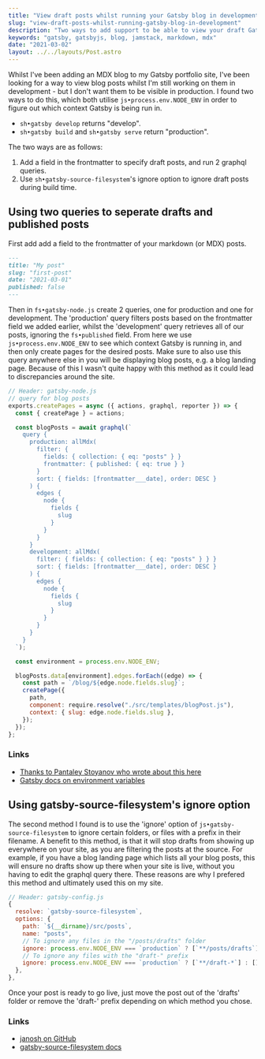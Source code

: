 ```yaml
---
title: "View draft posts whilst running your Gatsby blog in development"
slug: "view-draft-posts-whilst-running-gatsby-blog-in-development"
description: "Two ways to add support to be able to view your draft Gatsby blog posts in development, without them being published."
keywords: "gatsby, gatsbyjs, blog, jamstack, markdown, mdx"
date: "2021-03-02"
layout: ../../layouts/Post.astro
---
```


Whilst I've been adding an MDX blog to my Gatsby portfolio site, I've been looking for a way to view blog posts whilst I'm still working on them in development - but I don't want them to be visible in production. I found two ways to do this, which both utilise `js•process.env.NODE_ENV` in order to figure out which context Gatsby is being run in.

- `sh•gatsby develop` returns "develop".
- `sh•gatsby build` and `sh•gatsby serve` return "production".

The two ways are as follows:

1. Add a field in the frontmatter to specify draft posts, and run 2 graphql queries.
2. Use `sh•gatsby-source-filesystem`'s ignore option to ignore draft posts during build time.

## Using two queries to seperate drafts and published posts

First add add a field to the frontmatter of your markdown (or MDX) posts.

```md
---
title: "My post"
slug: "first-post"
date: "2021-03-01"
published: false
---
```

Then in `fs•gatsby-node.js` create 2 queries, one for production and one for development. The 'production' query filters posts based on the frontmatter field we added earlier, whilst the 'development' query retrieves all of our posts, ignoring the `fs•published` field. From here we use `js•process.env.NODE_ENV` to see which context Gatsby is running in, and then only create pages for the desired posts. Make sure to also use this query anywhere else in you will be displaying blog posts, e.g. a blog landing page. Because of this I wasn't quite happy with this method as it could lead to discrepancies around the site.

```js
// Header: gatsby-node.js
// query for blog posts
exports.createPages = async ({ actions, graphql, reporter }) => {
  const { createPage } = actions;

  const blogPosts = await graphql(`
    query {
      production: allMdx(
        filter: {
          fields: { collection: { eq: "posts" } }
          frontmatter: { published: { eq: true } }
        }
        sort: { fields: [frontmatter___date], order: DESC }
      ) {
        edges {
          node {
            fields {
              slug
            }
          }
        }
      }
      development: allMdx(
        filter: { fields: { collection: { eq: "posts" } } }
        sort: { fields: [frontmatter___date], order: DESC }
      ) {
        edges {
          node {
            fields {
              slug
            }
          }
        }
      }
    }
  `);

  const environment = process.env.NODE_ENV;

  blogPosts.data[environment].edges.forEach((edge) => {
    const path = `/blog/${edge.node.fields.slug}`;
    createPage({
      path,
      component: require.resolve("./src/templates/blogPost.js"),
      context: { slug: edge.node.fields.slug },
    });
  });
};
```

### Links

- [Thanks to Pantaley Stoyanov who wrote about this here](https://pantaley.com/blog/Implementing-draft-status-for-your-blog-posts-in-GatsbyJS/)
- [Gatsby docs on environment variables](https://www.gatsbyjs.com/docs/how-to/local-development/environment-variables/#server-side-nodejs)

## Using gatsby-source-filesystem's ignore option

The second method I found is to use the 'ignore' option of `js•gatsby-source-filesystem` to ignore certain folders, or files with a prefix in their filename. A benefit to this method, is that it will stop drafts from showing up everywhere on your site, as you are filtering the posts at the source. For example, if you have a blog landing page which lists all your blog posts, this will ensure no drafts show up there when your site is live, without you having to edit the graphql query there. These reasons are why I prefered this method and ultimately used this on my site.

```js
// Header: gatsby-config.js
{
  resolve: `gatsby-source-filesystem`,
  options: {
    path: `${__dirname}/src/posts`,
    name: "posts",
    // To ignore any files in the "/posts/drafts" folder
    ignore: process.env.NODE_ENV === `production` ? [`**/posts/drafts`] : [],
    // To ignore any files with the "draft-" prefix
    ignore: process.env.NODE_ENV === `production` ? [`**/draft-*`] : [],
  },
},
```

Once your post is ready to go live, just move the post out of the 'drafts' folder or remove the 'draft-' prefix depending on which method you chose.

### Links

- [janosh on GitHub](https://github.com/gatsbyjs/gatsby/issues/25#issuecomment-475893504)
- [gatsby-source-filesystem docs](https://www.gatsbyjs.com/plugins/gatsby-source-filesystem/#options)
